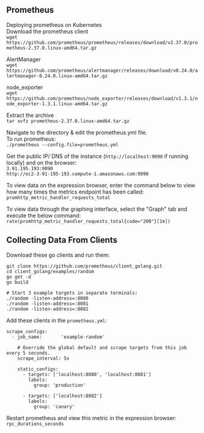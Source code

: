 ## Prometheus
Deploying prometheus on Kubernetes  
Download the prometheus client  
`wget https://github.com/prometheus/prometheus/releases/download/v2.37.0/prometheus-2.37.0.linux-amd64.tar.gz`

AlertManager  
`wget https://github.com/prometheus/alertmanager/releases/download/v0.24.0/alertmanager-0.24.0.linux-amd64.tar.gz`

node_exporter  
`wget https://github.com/prometheus/node_exporter/releases/download/v1.3.1/node_exporter-1.3.1.linux-amd64.tar.gz`

Extract the archive  
`tar xvfz prometheus-2.37.0.linux-amd64.tar.gz`

Navigate to the directory & edit the prometheus.yml file.  
To run prometheus:  
`./prometheus --config.file=prometheus.yml`

Get the public IP/ DNS of the instance (`http://localhost:9090` if running locally) and on the browser:  
`3.91.195.193:9090`  
`http://ec2-3-91-195-193.compute-1.amazonaws.com:9090`

To view data on the expression browser, enter the command below to view how many times the metrics endpoint has been called:  
`promhttp_metric_handler_requests_total`

To view data through the graphing interface, select the "Graph" tab and execute the below command:  
`rate(promhttp_metric_handler_requests_total{code="200"}[1m])`

## Collecting Data From Clients
Download these go clients and run them:
```
git clone https://github.com/prometheus/client_golang.git
cd client_golang/examples/random
go get -d
go build

# Start 3 example targets in separate terminals:
./random -listen-address=:8080
./random -listen-address=:8081
./random -listen-address=:8082
```

Add these clients in the `prometheus.yml`:
```
scrape_configs:
  - job_name:       'example-random'

    # Override the global default and scrape targets from this job every 5 seconds.
    scrape_interval: 5s

    static_configs:
      - targets: ['localhost:8080', 'localhost:8081']
        labels:
          group: 'production'

      - targets: ['localhost:8082']
        labels:
          group: 'canary'
```

Restart prometheus and view this metric in the expression browser:  
`rpc_durations_seconds`